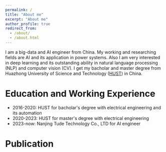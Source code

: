 ```yaml
---
permalink: /
title: "About me"
excerpt: "About me"
author_profile: true
redirect_from: 
  - /about/
  - /about.html
---
```

I am a big-data and AI engineer from China. My working and researching fields are AI and its application in power systems. Also I am very interested in deep learning and its outstanding ability in natural language processing (NLP) and computer vision (CV). I get my bacholar and master degree from Huazhong University of Science and Technology ([HUST](https://hust.edu.cn)) in China.

Education and Working Experience
================================

* 2016-2020: HUST for bacholar's degree with electrical engineering and its automation
* 2020-2023: HUST for master's degree with electrical engineering
* 2023-now: Nanjing Tude Technology Co., LTD for AI engineer

# Publication
